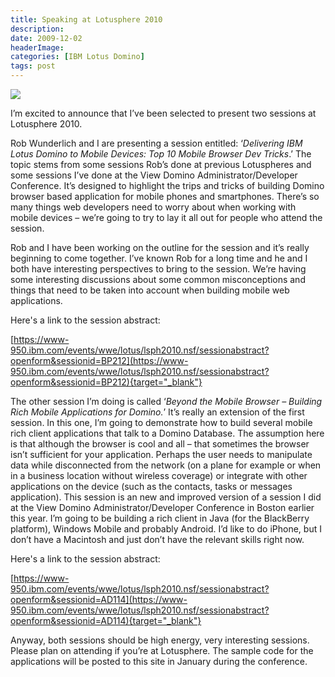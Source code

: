```yaml
---
title: Speaking at Lotusphere 2010
description: 
date: 2009-12-02
headerImage: 
categories: [IBM Lotus Domino]
tags: post
---
```


![](/images/2009/ls-10-168x64-b-b.gif)

I’m excited to announce that I’ve been selected to present two sessions at Lotusphere 2010.

Rob Wunderlich and I are presenting a session entitled: ‘_Delivering IBM Lotus Domino to Mobile Devices: Top 10 Mobile Browser Dev Tricks_.’ The topic stems from some sessions Rob’s done at previous Lotuspheres and some sessions I’ve done at the View Domino Administrator/Developer Conference. It’s designed to highlight the trips and tricks of building Domino browser based application for mobile phones and smartphones. There’s so many things web developers need to worry about when working with mobile devices – we’re going to try to lay it all out for people who attend the session.

Rob and I have been working on the outline for the session and it’s really beginning to come together. I’ve known Rob for a long time and he and I both have interesting perspectives to bring to the session. We’re having some interesting discussions about some common misconceptions and things that need to be taken into account when building mobile web applications.

Here's a link to the session abstract:

[https://www-950.ibm.com/events/wwe/lotus/lsph2010.nsf/sessionabstract?openform&sessionid=BP212](https://www-950.ibm.com/events/wwe/lotus/lsph2010.nsf/sessionabstract?openform&sessionid=BP212){target="_blank"}

The other session I’m doing is called ‘_Beyond the Mobile Browser – Building Rich Mobile Applications for Domino._’ It’s really an extension of the first session. In this one, I’m going to demonstrate how to build several mobile rich client applications that talk to a Domino Database. The assumption here is that although the browser is cool and all – that sometimes the browser isn’t sufficient for your application. Perhaps the user needs to manipulate data while disconnected from the network (on a plane for example or when in a business location without wireless coverage) or integrate with other applications on the device (such as the contacts, tasks or messages application). This session is an new and improved version of a session I did at the View Domino Administrator/Developer Conference in Boston earlier this year. I’m going to be building a rich client in Java (for the BlackBerry platform), Windows Mobile and probably Android. I’d like to do iPhone, but I don’t have a Macintosh and just don’t have the relevant skills right now.

Here's a link to the session abstract:

[https://www-950.ibm.com/events/wwe/lotus/lsph2010.nsf/sessionabstract?openform&sessionid=AD114](https://www-950.ibm.com/events/wwe/lotus/lsph2010.nsf/sessionabstract?openform&sessionid=AD114){target="_blank"}

Anyway, both sessions should be high energy, very interesting sessions. Please plan on attending if you’re at Lotusphere. The sample code for the applications will be posted to this site in January during the conference.